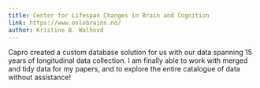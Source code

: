 ```yaml
---
title: Center for Lifespan Changes in Brain and Cognition
link: https://www.oslobrains.no/
author: Kristine B. Walhovd
---
```


Capro created a custom database solution for us with our data spanning 15 years of longitudinal data collection.
I am finally able to work with merged and tidy data for my papers, and to explore the entire catalogue of data without assistance!
